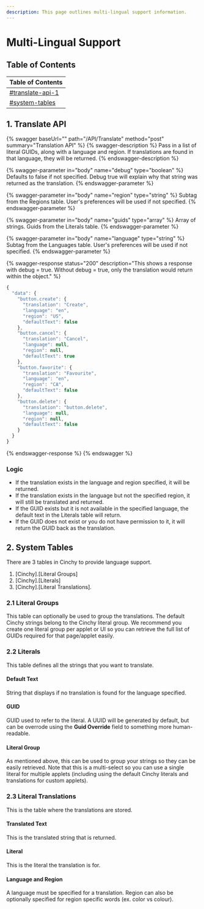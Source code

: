 ```yaml
---
description: This page outlines multi-lingual support information.
---
```


# Multi-Lingual Support

## Table of Contents <a href="#translate-api" id="translate-api"></a>

| Table of Contents                                                      |
| ---------------------------------------------------------------------- |
| [#translate-api-1](multi-lingual-support.md#translate-api-1 "mention") |
| [#system-tables](multi-lingual-support.md#system-tables "mention")     |

## 1. Translate API <a href="#translate-api" id="translate-api"></a>

{% swagger baseUrl="<Cinchy-URL>" path="/API/Translate" method="post" summary="Translation API" %}
{% swagger-description %}
Pass in a list of literal GUIDs, along with a language and region. If translations are found in that language, they will be returned.
{% endswagger-description %}

{% swagger-parameter in="body" name="debug" type="boolean" %}
Defaults to false if not specified. Debug true will explain why that string was returned as the translation.
{% endswagger-parameter %}

{% swagger-parameter in="body" name="region" type="string" %}
Subtag from the Regions table. User's preferences will be used if not specified.
{% endswagger-parameter %}

{% swagger-parameter in="body" name="guids" type="array" %}
Array of strings. Guids from the Literals table.
{% endswagger-parameter %}

{% swagger-parameter in="body" name="language" type="string" %}
Subtag from the Languages table. User's preferences will be used if not specified.
{% endswagger-parameter %}

{% swagger-response status="200" description="This shows a response with debug = true. Without debug = true, only the translation would return within the object." %}
```javascript
{
  "data": {
    "button.create": {
      "translation": "Create",
      "language": "en",
      "region": "US",
      "defaultText": false
    },
    "button.cancel": {
      "translation": "Cancel",
      "language": null,
      "region": null,
      "defaultText": true
    },
    "button.favorite": {
      "translation": "Favourite",
      "language": "en",
      "region": "CA",
      "defaultText": false
    },
    "button.delete": {
      "translation": "button.delete",
      "language": null,
      "region": null,
      "defaultText": false
    }
  }
}

```
{% endswagger-response %}
{% endswagger %}

### Logic <a href="#logic" id="logic"></a>

* If the translation exists in the language and region specified, it will be returned.
* If the translation exists in the language but not the specified region, it will still be translated and returned.
* If the GUID exists but it is not available in the specified language, the default text in the Literals table will return.
* If the GUID does not exist or you do not have permission to it, it will return the GUID back as the translation.

## 2. System Tables <a href="#system-tables" id="system-tables"></a>

There are 3 tables in Cinchy to provide language support.&#x20;

1. \[Cinchy].\[Literal Groups]
2. \[Cinchy].\[Literals]
3. \[Cinchy].\[Literal Translations].

### 2.1 Literal Groups <a href="#literal-groups" id="literal-groups"></a>

This table can optionally be used to group the translations. The default Cinchy strings belong to the Cinchy literal group. We recommend you create one literal group per applet or UI so you can retrieve the full list of GUIDs required for that page/applet easily.

### 2.2 Literals <a href="#literals" id="literals"></a>

This table defines all the strings that you want to translate.

#### Default Text <a href="#default-text" id="default-text"></a>

String that displays if no translation is found for the language specified.

#### GUID <a href="#guid" id="guid"></a>

GUID used to refer to the literal. A UUID will be generated by default, but can be overrode using the **Guid Override** field to something more human-readable.

#### Literal Group <a href="#literal-group" id="literal-group"></a>

As mentioned above, this can be used to group your strings so they can be easily retrieved. Note that this is a multi-select so you can use a single literal for multiple applets (including using the default Cinchy literals and translations for custom applets).

### 2.3 Literal Translations <a href="#literal-translations" id="literal-translations"></a>

This is the table where the translations are stored.

#### Translated Text <a href="#translated-text" id="translated-text"></a>

This is the translated string that is returned.

#### Literal <a href="#literal" id="literal"></a>

This is the literal the translation is for.

#### Language and Region <a href="#language-and-region" id="language-and-region"></a>

A language must be specified for a translation. Region can also be optionally specified for region specific words (ex. color vs colour).​
